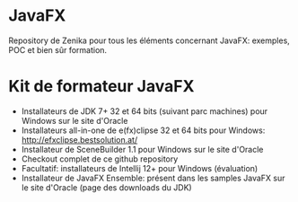 JavaFX
======

Repository de Zenika pour tous les éléments concernant JavaFX: exemples, POC et bien sûr formation.

Kit de formateur JavaFX
=======================

- Installateurs de JDK 7+ 32 et 64 bits (suivant parc machines) pour Windows sur le site d'Oracle
- Installateurs all-in-one de e(fx)clipse 32 et 64 bits pour Windows: http://efxclipse.bestsolution.at/
- Installateur de SceneBuilder 1.1 pour Windows sur le site d'Oracle
- Checkout complet de ce github repository
- Facultatif: installateurs de Intellij 12+ pour Windows (évaluation)
- Installateur de JavaFX Ensemble: présent dans les samples JavaFX sur le site d'Oracle (page des downloads du JDK)

